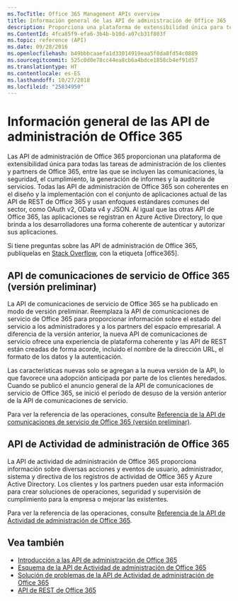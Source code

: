 ```yaml
---
ms.TocTitle: Office 365 Management APIs overview
title: Información general de las API de administración de Office 365
description: Proporciona una plataforma de extensibilidad única para todas las tareas de administración de los clientes y partners de Office 365, entre las que se incluyen las comunicaciones, la seguridad, el cumplimiento, la generación de informes y la auditoría de servicios.
ms.ContentId: 4fca85f9-efa6-3b4b-b10d-a07cb31f803f
ms.topic: reference (API)
ms.date: 09/28/2016
ms.openlocfilehash: b49bbbcaaefa1d33014919eaa5f0da8fd54c0889
ms.sourcegitcommit: 525c0d0e78cc44ea8cb6a4bdce1858cb4ef91d57
ms.translationtype: HT
ms.contentlocale: es-ES
ms.lasthandoff: 10/27/2018
ms.locfileid: "25834950"
---
```

# <a name="office-365-management-apis-overview"></a>Información general de las API de administración de Office 365

Las API de administración de Office 365 proporcionan una plataforma de extensibilidad única para todas las tareas de administración de los clientes y partners de Office 365, entre las que se incluyen las comunicaciones, la seguridad, el cumplimiento, la generación de informes y la auditoría de servicios. Todas las API de administración de Office 365 son coherentes en el diseño y la implementación con el conjunto de aplicaciones actual de las API de REST de Office 365 y usan enfoques estándares comunes del sector, como OAuth v2, OData v4 y JSON. Al igual que las otras API de Office 365, las aplicaciones se registran en Azure Active Directory, lo que brinda a los desarrolladores una forma coherente de autenticar y autorizar sus aplicaciones.

Si tiene preguntas sobre las API de administración de Office 365, publíquelas en [Stack Overflow](http://stackoverflow.com/tags/office365), con la etiqueta [office365].

## <a name="office-365-service-communications-api-preview"></a>API de comunicaciones de servicio de Office 365 (versión preliminar)

La API de comunicaciones de servicio de Office 365 se ha publicado en modo de versión preliminar. Reemplaza la API de comunicaciones de servicio de Office 365 para proporcionar información sobre el estado del servicio a los administradores y a los partners del espacio empresarial. A diferencia de la versión anterior, la nueva API de comunicaciones de servicio ofrece una experiencia de plataforma coherente y las API de REST están creadas de forma acorde, incluido el nombre de la dirección URL, el formato de los datos y la autenticación.

Las características nuevas solo se agregan a la nueva versión de la API, lo que favorece una adopción anticipada por parte de los clientes heredados. Cuando se publicó el anuncio general de la API de comunicaciones de servicio de Office 365, se inició el período de desuso de la versión anterior de la API de comunicaciones de servicio. 

Para ver la referencia de las operaciones, consulte [Referencia de la API de comunicaciones de servicio de Office 365 (versión preliminar)](office-365-service-communications-api-reference.md).


## <a name="office-365-management-activity-api"></a>API de Actividad de administración de Office 365

La API de actividad de administración de Office 365 proporciona información sobre diversas acciones y eventos de usuario, administrador, sistema y directiva de los registros de actividad de Office 365 y Azure Active Directory. Los clientes y los partners pueden usar esta información para crear soluciones de operaciones, seguridad y supervisión de cumplimiento para la empresa o mejorar las existentes. 

Para ver la referencia de las operaciones, consulte [Referencia de la API de Actividad de administración de Office 365](office-365-management-activity-api-reference.md).

## <a name="see-also"></a>Vea también

- [Introducción a las API de administración de Office 365](get-started-with-office-365-management-apis.md)
- [Esquema de la API de Actividad de administración de Office 365](office-365-management-activity-api-schema.md)
- [Solución de problemas de la API de Actividad de administración de Office 365](troubleshooting-the-office-365-management-activity-api.md)
- [API de REST de Office 365](https://docs.microsoft.com/es-ES/previous-versions/office/office-365-api/how-to/platform-development-overview)

